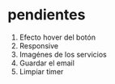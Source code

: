 # pendientes

1. Efecto hover del botón
2. Responsive
3. Imagénes de los servicios
4. Guardar el email
5. Limpiar timer
